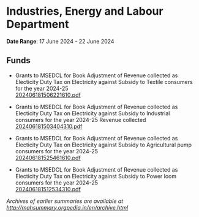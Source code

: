 # Industries, Energy and Labour Department

**Date Range**: 17 June 2024 - 22 June 2024


## Funds
- Grants to MSEDCL for Book Adjustment of Revenue collected as Electicity Duty  Tax on Electricity against Subsidy to Textile consumers for the year 2024-25\
  [202406181506221610.pdf](https://gr.maharashtra.gov.in/Site/Upload/Government%20Resolutions/English/202406181506221610.pdf)

- Grants to MSEDCL for Book Adjustment of Revenue collected as Electicity Duty  Tax on Electricity against Subsidy to Industrial consumers for the year 2024-25 Revenue collected\
  [202406181503404310.pdf](https://gr.maharashtra.gov.in/Site/Upload/Government%20Resolutions/English/202406181503404310...pdf)

- Grants to MSEDCL for Book Adjustment of Revenue collected as Electicity Duty  Tax on Electricity against Subsidy to Agricultural pump consumers for the year 2024-25\
  [202406181525461610.pdf](https://gr.maharashtra.gov.in/Site/Upload/Government%20Resolutions/English/202406181525461610.pdf)

- Grants to MSEDCL for Book Adjustment of Revenue collected as Electicity Duty  Tax on Electricity against Subsidy to Power loom consumers for the year 2024-25\
  [202406181512534310.pdf](https://gr.maharashtra.gov.in/Site/Upload/Government%20Resolutions/English/202406181512534310.pdf)


*Archives of earlier summaries are available at http://mahsummary.orgpedia.in/en/archive.html*